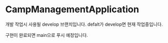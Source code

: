# CampManagementApplication

개발 작업시 사용될 develop 브랜치입니다.
defalt가 develop면 현재 작업중입니다.

구현이 완료되면 main으로 푸시 예정입니다.
